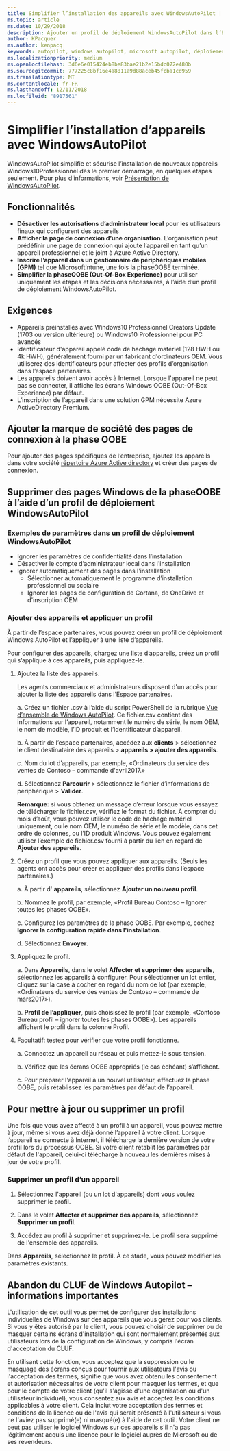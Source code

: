 ```yaml
---
title: Simplifier l’installation des appareils avec WindowsAutoPilot | Espace partenaires
ms.topic: article
ms.date: 10/29/2018
description: Ajouter un profil de déploiement WindowsAutoPilot dans l’Espace partenaires pour simplifier l’installation d’appareils avec WindowsAutoPilot
author: KPacquer
ms.author: kenpacq
keywords: autopilot, windows autopilot, microsoft autopilot, déploiement zero touch, oobe, écrans d’ouverture de session
ms.localizationpriority: medium
ms.openlocfilehash: 3d6e6e015424eb8be83bae21b2e15bdc072e480b
ms.sourcegitcommit: 777225c8bf16e4a8811a9d88aceb45fcba1cd959
ms.translationtype: MT
ms.contentlocale: fr-FR
ms.lasthandoff: 12/11/2018
ms.locfileid: "8917561"
---
```

<!--Maggie, 12/7/18 - removed line telling indirect resellers to go through their indirect providers for autopilot stuff as per Bhavya Chopra in bug 19841770.-->

# <a name="simplify-device-setup-with-windows-autopilot"></a>Simplifier l’installation d’appareils avec WindowsAutoPilot 

WindowsAutoPilot simplifie et sécurise l’installation de nouveaux appareils Windows10Professionnel dès le premier démarrage, en quelques étapes seulement. Pour plus d’informations, voir [Présentation de WindowsAutoPilot](https://docs.microsoft.com/windows/deployment/windows-10-auto-pilot).

## <a name="features"></a>Fonctionnalités

- **Désactiver les autorisations d’administrateur local** pour les utilisateurs finaux qui configurent des appareils
- **Afficher la page de connexion d’une organisation**. L’organisation peut prédéfinir une page de connexion qui ajoute l’appareil en tant qu’un appareil professionnel et le joint à Azure Active Directory.
- **Inscrire l’appareil dans un gestionnaire de périphériques mobiles (GPM)** tel que MicrosoftIntune, une fois la phaseOOBE terminée.
- **Simplifier la phaseOOBE (Out-Of-Box Experience)** pour utiliser uniquement les étapes et les décisions nécessaires, à l’aide d’un profil de déploiement WindowsAutoPilot.

## <a name="requirements"></a>Exigences

- Appareils préinstallés avec Windows10 Professionnel Creators Update (1703 ou version ultérieure) ou Windows10 Professionnel pour PC avancés
- Identificateur d'appareil appelé code de hachage matériel (128 HWH ou 4k HWH), généralement fourni par un fabricant d'ordinateurs OEM. Vous utiliserez des identificateurs pour affecter des profils d’organisation dans l’espace partenaires.
- Les appareils doivent avoir accès à Internet. Lorsque l'appareil ne peut pas se connecter, il affiche les écrans Windows OOBE (Out-Of-Box Experience) par défaut.
- L’inscription de l’appareil dans une solution GPM nécessite Azure ActiveDirectory Premium.

## <a name="add-company-branded-sign-in-pages-to-oobe"></a>Ajouter la marque de société des pages de connexion à la phase OOBE

Pour ajouter des pages spécifiques de l’entreprise, ajoutez les appareils dans votre société [répertoire Azure Active directory](https://go.microsoft.com/fwlink/?linkid=848958) et créer des pages de connexion.

## <a name="remove-windows-pages-from-oobe-with-a-windows-autopilot-deployment-profile"></a>Supprimer des pages Windows de la phaseOOBE à l’aide d’un profil de déploiement WindowsAutoPilot

### <a name="examples-of-settings-in-a-windows-autopilot-deployment-profile"></a>Exemples de paramètres dans un profil de déploiement WindowsAutoPilot

- Ignorer les paramètres de confidentialité dans l’installation
- Désactiver le compte d’administrateur local dans l'installation
- Ignorer automatiquement des pages dans l'installation
  - Sélectionner automatiquement le programme d’installation professionnel ou scolaire
  - Ignorer les pages de configuration de Cortana, de OneDrive et d'inscription OEM

### <a name="add-devices-and-apply-a-profile"></a>Ajouter des appareils et appliquer un profil

À partir de l’espace partenaires, vous pouvez créer un profil de déploiement Windows AutoPilot et l’appliquer à une liste d’appareils.

Pour configurer des appareils, chargez une liste d’appareils, créez un profil qui s’applique à ces appareils, puis appliquez-le.

1.  Ajoutez la liste des appareils.

    Les agents commerciaux et administrateurs disposent d'un accès pour ajouter la liste des appareils dans l’Espace partenaires.

    a. Créez un fichier .csv à l’aide du script PowerShell de la rubrique [Vue d’ensemble de Windows AutoPilot](https://docs.microsoft.com/windows/deployment/windows-10-auto-pilot). Ce fichier.csv contient des informations sur l’appareil, notamment le numéro de série, le nom OEM, le nom de modèle, l’ID produit et l’identificateur d’appareil. 

    b. À partir de l’espace partenaires, accédez aux **clients** > sélectionnez le client destinataire des appareils > **appareils > ajouter des appareils**.

    c. Nom du lot d’appareils, par exemple, «Ordinateurs du service des ventes de Contoso – commande d'avril2017.» 

    d. Sélectionnez **Parcourir** > sélectionnez le fichier d’informations de périphérique > **Valider**.

    **Remarque:** si vous obtenez un message d’erreur lorsque vous essayez de télécharger le fichier.csv, vérifiez le format du fichier. À compter du mois d’août, vous pouvez utiliser le code de hachage matériel uniquement, ou le nom OEM, le numéro de série et le modèle, dans cet ordre de colonnes, ou l’ID produit Windows. Vous pouvez également utiliser l’exemple de fichier.csv fourni à partir du lien en regard de **Ajouter des appareils**.

2.  Créez un profil que vous pouvez appliquer aux appareils. (Seuls les agents ont accès pour créer et appliquer des profils dans l’espace partenaires.)

    a.  À partir d' **appareils**, sélectionnez **Ajouter un nouveau profil**.

    b.  Nommez le profil, par exemple, «Profil Bureau Contoso – Ignorer toutes les phases OOBE».

    c.  Configurez les paramètres de la phase OOBE. Par exemple, cochez **Ignorer la configuration rapide dans l'installation**.

    d.  Sélectionnez **Envoyer**.

3.  Appliquez le profil.

    a.  Dans **Appareils**, dans le volet **Affecter et supprimer des appareils**, sélectionnez les appareils à configurer. Pour sélectionner un lot entier, cliquez sur la case à cocher en regard du nom de lot (par exemple, «Ordinateurs du service des ventes de Contoso – commande de mars2017»).

    b.  **Profil de l’appliquer**, puis choisissez le profil (par exemple, «Contoso Bureau profil – ignorer toutes les phases OOBE»). Les appareils affichent le profil dans la colonne Profil.

4.  Facultatif: testez pour vérifier que votre profil fonctionne.

    a.  Connectez un appareil au réseau et puis mettez-le sous tension.

    b.  Vérifiez que les écrans OOBE appropriés (le cas échéant) s’affichent.

    c.  Pour préparer l'appareil à un nouvel utilisateur, effectuez la phase OOBE, puis rétablissez les paramètres par défaut de l’appareil.

## <a name="to-update-or-delete-a-profile"></a>Pour mettre à jour ou supprimer un profil 

Une fois que vous avez affecté à un profil à un appareil, vous pouvez mettre à jour, même si vous avez déjà donné l’appareil à votre client. Lorsque l’appareil se connecte à Internet, il télécharge la dernière version de votre profil lors du processus OOBE. Si votre client rétablit les paramètres par défaut de l'appareil, celui-ci télécharge à nouveau les dernières mises à jour de votre profil. 

### <a name="remove-a-profile-from-a-device"></a>Supprimer un profil d’un appareil

1. Sélectionnez l'appareil (ou un lot d'appareils) dont vous voulez supprimer le profil. 

2. Dans le volet **Affecter et supprimer des appareils**, sélectionnez **Supprimer un profil**.

3. Accédez au profil à supprimer et supprimez-le. Le profil sera supprimé de l'ensemble des appareils.

Dans **Appareils**, sélectionnez le profil. À ce stade, vous pouvez modifier les paramètres existants.

## <a name="windows-autopilot-eula-dismissal--important-information"></a>Abandon du CLUF de Windows Autopilot – informations importantes

L'utilisation de cet outil vous permet de configurer des installations individuelles de Windows sur des appareils que vous gérez pour vos clients. Si vous y êtes autorisé par le client, vous pouvez choisir de supprimer ou de masquer certains écrans d'installation qui sont normalement présentés aux utilisateurs lors de la configuration de Windows, y compris l'écran d'acceptation du CLUF. 

En utilisant cette fonction, vous acceptez que la suppression ou le masquage des écrans conçus pour fournir aux utilisateurs l'avis ou l'acceptation des termes, signifie que vous avez obtenu les consentement et autorisation nécessaires de votre client pour masquer les termes, et que pour le compte de votre client (qu'il s'agisse d'une organisation ou d'un utilisateur individuel), vous consentez aux avis et acceptez les conditions applicables à votre client. Cela inclut votre acceptation des termes et conditions de la licence ou de l'avis qui serait présenté à l'utilisateur si vous ne l'aviez pas supprimé(e) ni masqué(e) à l'aide de cet outil. Votre client ne peut pas utiliser le logiciel Windows sur ces appareils s'il n'a pas légitimement acquis une licence pour le logiciel auprès de Microsoft ou de ses revendeurs.